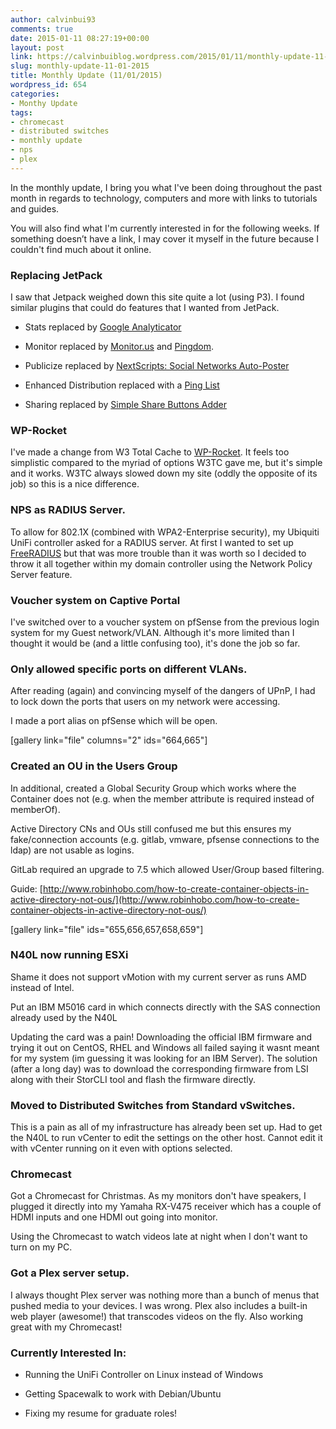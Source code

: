 ```yaml
---
author: calvinbui93
comments: true
date: 2015-01-11 08:27:19+00:00
layout: post
link: https://calvinbuiblog.wordpress.com/2015/01/11/monthly-update-11-01-2015/
slug: monthly-update-11-01-2015
title: Monthly Update (11/01/2015)
wordpress_id: 654
categories:
- Monthy Update
tags:
- chromecast
- distributed switches
- monthly update
- nps
- plex
---
```


In the monthly update, I bring you what I've been doing throughout the past month in regards to technology, computers and more with links to tutorials and guides.

You will also find what I'm currently interested in for the following weeks. If something doesn’t have a link, I may cover it myself in the future because I couldn't find much about it online.

<!-- more -->


### Replacing JetPack


I saw that Jetpack weighed down this site quite a lot (using P3). I found similar plugins that could do features that I wanted from JetPack.



	
  * Stats replaced by [Google Analyticator](https://wordpress.org/plugins/google-analyticator/)

	
  * Monitor replaced by [Monitor.us](Monitor.us) and [Pingdom](https://www.pingdom.com/).

	
  * Publicize replaced by [NextScripts: Social Networks Auto-Poster](https://wordpress.org/plugins/social-networks-auto-poster-facebook-twitter-g/)

	
  * Enhanced Distribution replaced with a [Ping List](http://www.zdidit.com/wordpress-ping-list-indexing-post-faster/)

	
  * Sharing replaced by [Simple Share Buttons Adder](https://wordpress.org/plugins/simple-share-buttons-adder/screenshots/)




### WP-Rocket


I've made a change from W3 Total Cache to [WP-Rocket](http://wp-rocket.me/). It feels too simplistic compared to the myriad of options W3TC gave me, but it's simple and it works. W3TC always slowed down my site (oddly the opposite of its job) so this is a nice difference.


### NPS as RADIUS Server.


To allow for 802.1X (combined with WPA2-Enterprise security), my Ubiquiti UniFi controller asked for a RADIUS server. At first I wanted to set up [FreeRADIUS](freeradius.org) but that was more trouble than it was worth so I decided to throw it all together within my domain controller using the Network Policy Server feature.


### Voucher system on Captive Portal


I've switched over to a voucher system on pfSense from the previous login system for my Guest network/VLAN. Although it's more limited than I thought it would be (and a little confusing too), it's done the job so far.


### Only allowed specific ports on different VLANs.


After reading (again) and convincing myself of the dangers of UPnP, I had to lock down the ports that users on my network were accessing.

I made a port alias on pfSense which will be open.

[gallery link="file" columns="2" ids="664,665"]


### Created an OU in the Users Group


In additional, created a Global Security Group which works where the Container does not (e.g. when the member attribute is required instead of memberOf).

Active Directory CNs and OUs still confused me but this ensures my fake/connection accounts (e.g. gitlab, vmware, pfsense connections to the ldap) are not usable as logins.

GitLab required an upgrade to 7.5 which allowed User/Group based filtering.

Guide: [http://www.robinhobo.com/how-to-create-container-objects-in-active-directory-not-ous/](http://www.robinhobo.com/how-to-create-container-objects-in-active-directory-not-ous/)

[gallery link="file" ids="655,656,657,658,659"]


### N40L now running ESXi


Shame it does not support vMotion with my current server as runs AMD instead of Intel.

Put an IBM M5016 card in which connects directly with the SAS connection already used by the N40L

Updating the card was a pain! Downloading the official IBM firmware and trying it out on CentOS, RHEL and Windows all failed saying it wasnt meant for my system (im guessing it was looking for an IBM Server). The solution (after a long day) was to download the corresponding firmware from LSI along with their StorCLI tool and flash the firmware directly.


### Moved to Distributed Switches from Standard vSwitches.


This is a pain as all of my infrastructure has already been set up.
Had to get the N40L to run vCenter to edit the settings on the other host. Cannot edit it with vCenter running on it even with options selected.


### Chromecast


Got a Chromecast for Christmas. As my monitors don't have speakers, I plugged it directly into my Yamaha RX-V475 receiver which has a couple of HDMI inputs and one HDMI out going into monitor.

Using the Chromecast to watch videos late at night when I don't want to turn on my PC.


### Got a Plex server setup.


I always thought Plex server was nothing more than a bunch of menus that pushed media to your devices. I was wrong. Plex also includes a built-in web player (awesome!) that transcodes videos on the fly. Also working great with my Chromecast!


### Currently Interested In:





	
  * Running the UniFi Controller on Linux instead of Windows

	
  * Getting Spacewalk to work with Debian/Ubuntu

	
  * Fixing my resume for graduate roles!


